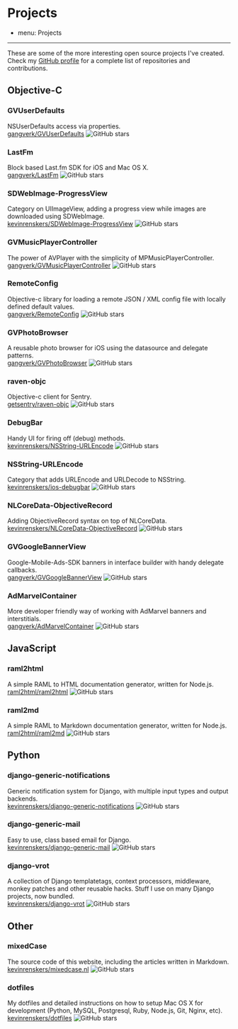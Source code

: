 # Projects
- menu: Projects
---------------------

These are some of the more interesting open source projects I've created. 
Check my [GitHub profile](https://github.com/kevinrenskers) for a complete list of repositories and contributions.


## Objective-C

### GVUserDefaults
NSUserDefaults access via properties.  
[gangverk/GVUserDefaults](https://github.com/gangverk/GVUserDefaults) ![GitHub stars](https://img.shields.io/github/stars/gangverk/GVUserDefaults.svg?style=social&label=Star)

### LastFm
Block based Last.fm SDK for iOS and Mac OS X.  
[gangverk/LastFm](https://github.com/gangverk/LastFm) ![GitHub stars](https://img.shields.io/github/stars/gangverk/LastFm.svg?style=social&label=Star)

### SDWebImage-ProgressView
Category on UIImageView, adding a progress view while images are downloaded using SDWebImage.  
[kevinrenskers/SDWebImage-ProgressView](https://github.com/kevinrenskers/SDWebImage-ProgressView) ![GitHub stars](https://img.shields.io/github/stars/kevinrenskers/SDWebImage-ProgressView.svg?style=social&label=Star)

### GVMusicPlayerController
The power of AVPlayer with the simplicity of MPMusicPlayerController.  
[gangverk/GVMusicPlayerController](https://github.com/gangverk/GVMusicPlayerController) ![GitHub stars](https://img.shields.io/github/stars/gangverk/GVMusicPlayerController.svg?style=social&label=Star)

### RemoteConfig
Objective-c library for loading a remote JSON / XML config file with locally defined default values.  
[gangverk/RemoteConfig](https://github.com/gangverk/RemoteConfig) ![GitHub stars](https://img.shields.io/github/stars/gangverk/RemoteConfig.svg?style=social&label=Star)

### GVPhotoBrowser
A reusable photo browser for iOS using the datasource and delegate patterns.  
[gangverk/GVPhotoBrowser](https://github.com/gangverk/GVPhotoBrowser) ![GitHub stars](https://img.shields.io/github/stars/gangverk/GVPhotoBrowser.svg?style=social&label=Star)

### raven-objc
Objective-c client for Sentry.  
[getsentry/raven-objc](https://github.com/getsentry/raven-objc) ![GitHub stars](https://img.shields.io/github/stars/getsentry/raven-objc.svg?style=social&label=Star)

### DebugBar
Handy UI for firing off (debug) methods.  
[kevinrenskers/NSString-URLEncode](https://github.com/kevinrenskers/NSString-URLEncode) ![GitHub stars](https://img.shields.io/github/stars/kevinrenskers/NSString-URLEncode.svg?style=social&label=Star)

### NSString-URLEncode
Category that adds URLEncode and URLDecode to NSString.  
[kevinrenskers/ios-debugbar](https://github.com/kevinrenskers/ios-debugbar) ![GitHub stars](https://img.shields.io/github/stars/kevinrenskers/ios-debugbar.svg?style=social&label=Star)

### NLCoreData-ObjectiveRecord
Adding ObjectiveRecord syntax on top of NLCoreData.  
[kevinrenskers/NLCoreData-ObjectiveRecord](https://github.com/kevinrenskers/NLCoreData-ObjectiveRecord) ![GitHub stars](https://img.shields.io/github/stars/kevinrenskers/NLCoreData-ObjectiveRecord.svg?style=social&label=Star)

### GVGoogleBannerView
Google-Mobile-Ads-SDK banners in interface builder with handy delegate callbacks.  
[gangverk/GVGoogleBannerView](https://github.com/gangverk/GVGoogleBannerView) ![GitHub stars](https://img.shields.io/github/stars/gangverk/GVGoogleBannerView.svg?style=social&label=Star)

### AdMarvelContainer
More developer friendly way of working with AdMarvel banners and interstitials.  
[gangverk/AdMarvelContainer](https://github.com/gangverk/AdMarvelContainer) ![GitHub stars](https://img.shields.io/github/stars/gangverk/AdMarvelContainer.svg?style=social&label=Star)

## JavaScript

### raml2html
A simple RAML to HTML documentation generator, written for Node.js.  
[raml2html/raml2html](https://github.com/raml2html/raml2html) ![GitHub stars](https://img.shields.io/github/stars/raml2html/raml2html.svg?style=social&label=Star)

### raml2md
A simple RAML to Markdown documentation generator, written for Node.js.   
[raml2html/raml2md](https://github.com/raml2html/raml2md) ![GitHub stars](https://img.shields.io/github/stars/raml2html/raml2md.svg?style=social&label=Star)


## Python

### django-generic-notifications
Generic notification system for Django, with multiple input types and output backends.  
[kevinrenskers/django-generic-notifications](https://github.com/kevinrenskers/django-generic-notifications) ![GitHub stars](https://img.shields.io/github/stars/kevinrenskers/django-generic-notifications.svg?style=social&label=Star)

### django-generic-mail
Easy to use, class based email for Django.  
[kevinrenskers/django-generic-mail](https://github.com/kevinrenskers/django-generic-mail) ![GitHub stars](https://img.shields.io/github/stars/kevinrenskers/django-generic-mail.svg?style=social&label=Star)

### django-vrot
A collection of Django templatetags, context processors, middleware, monkey patches and other reusable hacks. 
Stuff I use on many Django projects, now bundled.  
[kevinrenskers/django-vrot](https://github.com/kevinrenskers/django-vrot) ![GitHub stars](https://img.shields.io/github/stars/kevinrenskers/django-vrot.svg?style=social&label=Star)


## Other

### mixedCase
The source code of this website, including the articles written in Markdown.  
[kevinrenskers/mixedcase.nl](https://github.com/kevinrenskers/mixedcase.nl) ![GitHub stars](https://img.shields.io/github/stars/kevinrenskers/mixedcase.nl.svg?style=social&label=Star)

### dotfiles
My dotfiles and detailed instructions on how to setup Mac OS X for development (Python, MySQL, Postgresql, Ruby, Node.js, Git, Nginx, etc).  
[kevinrenskers/dotfiles](https://github.com/kevinrenskers/dotfiles) ![GitHub stars](https://img.shields.io/github/stars/kevinrenskers/dotfiles.svg?style=social&label=Star)
